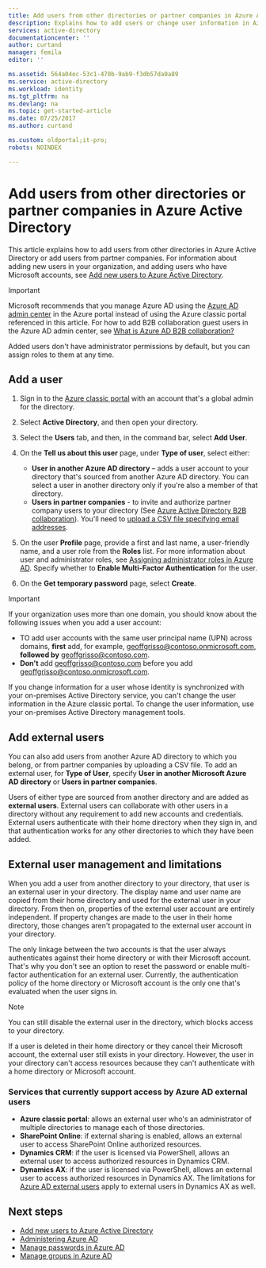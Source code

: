 ```yaml
---
title: Add users from other directories or partner companies in Azure Active Directory | Microsoft Docs
description: Explains how to add users or change user information in Azure Active Directory, including external and guest users.
services: active-directory
documentationcenter: ''
author: curtand
manager: femila
editor: ''

ms.assetid: 564a04ec-53c1-470b-9ab9-f3db57da0a89
ms.service: active-directory
ms.workload: identity
ms.tgt_pltfrm: na
ms.devlang: na
ms.topic: get-started-article
ms.date: 07/25/2017
ms.author: curtand

ms.custom: oldportal;it-pro;
robots: NOINDEX

---
```

# Add users from other directories or partner companies in Azure Active Directory

This article explains how to add users from other directories in Azure Active Directory or add users from partner companies. For information about adding new users in your organization, and adding users who have Microsoft accounts, see [Add new users to Azure Active Directory](active-directory-create-users.md). 

> [!IMPORTANT]
> Microsoft recommends that you manage Azure AD using the [Azure AD admin center](https://aad.portal.azure.com) in the Azure portal instead of using the Azure classic portal referenced in this article. For how to add B2B collaboration guest users in the Azure AD admin center, see [What is Azure AD B2B collaboration?](active-directory-b2b-what-is-azure-ad-b2b.md)

Added users don't have administrator permissions by default, but you can assign roles to them at any time.

## Add a user
1. Sign in to the [Azure classic portal](https://manage.windowsazure.com) with an account that's a global admin for the directory.
2. Select **Active Directory**, and then open your directory.
3. Select the **Users** tab, and then, in the command bar, select **Add User**.
4. On the **Tell us about this user** page, under **Type of user**, select either:

   * **User in another Azure AD directory** – adds a user account to your directory that's sourced from another Azure AD directory. You can select a user in another directory only if you're also a member of that directory.
   * **Users in partner companies** - to invite and authorize partner company users to your directory (See [Azure Active Directory B2B collaboration](active-directory-b2b-what-is-azure-ad-b2b.md)). You'll need to [upload a CSV file specifying email addresses](active-directory-b2b-references-csv-file-format.md).
5. On the user **Profile** page, provide a first and last name, a user-friendly name, and a user role from the **Roles** list. For more information about user and administrator roles, see [Assigning administrator roles in Azure AD](active-directory-assign-admin-roles.md). Specify whether to **Enable Multi-Factor Authentication** for the user.
6. On the **Get temporary password** page, select **Create**.

> [!IMPORTANT]
> If your organization uses more than one domain, you should know about the following issues when you add a user account:
>
> * TO add user accounts with the same user principal name (UPN) across domains, **first** add, for example, geoffgrisso@contoso.onmicrosoft.com, **followed by** geoffgrisso@contoso.com.
> * **Don't** add geoffgrisso@contoso.com before you add geoffgrisso@contoso.onmicrosoft.com.
>

If you change information for a user whose identity is synchronized with your on-premises Active Directory service, you can't change the user information in the Azure classic portal. To change the user information, use your on-premises Active Directory management tools.

## Add external users
You can also add users from another Azure AD directory to which you belong, or from partner companies by uploading a CSV file. To add an external user, for **Type of User**, specify **User in another Microsoft Azure AD directory** or **Users in partner companies**.

Users of either type are sourced from another directory and are added as **external users**. External users can collaborate with other users in a directory without any requirement to add new accounts and credentials. External users authenticate with their home directory when they sign in, and that authentication works for any other directories to which they have been added.

## External user management and limitations
When you add a user from another directory to your directory, that user is an external user in your directory. The display name and user name are copied from their home directory and used for the external user in your directory. From then on, properties of the external user account are entirely independent. If property changes are made to the user in their home directory, those changes aren't propagated to the external user account in your directory.

The only linkage between the two accounts is that the user always authenticates against their home directory or with their Microsoft account. That's why you don't see an option to reset the password or enable multi-factor authentication for an external user. Currently, the authentication policy of the home directory or Microsoft account is the only one that's evaluated when the user signs in.

> [!NOTE]
> You can still disable the external user in the directory, which blocks access to your directory.
>
>

If a user is deleted in their home directory or they cancel their Microsoft account, the external user still exists in your directory. However, the user in your directory can't access resources because they can't authenticate with a home directory or Microsoft account.

### Services that currently support access by Azure AD external users
* **Azure classic portal**: allows an external user who's an administrator of multiple directories to manage each of those directories.
* **SharePoint Online**: if external sharing is enabled, allows an external user to access SharePoint Online authorized resources.
* **Dynamics CRM**: if the user is licensed via PowerShell, allows an external user to access authorized resources in Dynamics CRM.
* **Dynamics AX**: if the user is licensed via PowerShell, allows an external user to access authorized resources in Dynamics AX. The limitations for [Azure AD external users](#known-limitations-of-azure-ad-external-users) apply to external users in Dynamics AX as well.

## Next steps
* [Add new users to Azure Active Directory](active-directory-create-users.md)
* [Administering Azure AD](active-directory-administer.md)
* [Manage passwords in Azure AD](active-directory-manage-passwords.md)
* [Manage groups in Azure AD](active-directory-manage-groups.md)
